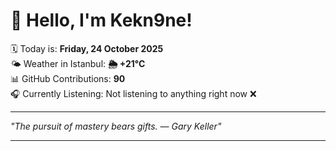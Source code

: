 # 👋 Hello, I'm Kekn9ne!

🗓️ Today is: **Friday, 24 October 2025**  
🌤️ Weather in Istanbul: **🌦   +21°C**  
📊 GitHub Contributions: **90**  
🎧 Currently Listening: Not listening to anything right now ❌

---

_"The pursuit of mastery bears gifts.  — *Gary Keller*"_

---
